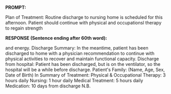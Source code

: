**PROMPT:**

Plan of Treatment:  Routine discharge to nursing home is scheduled for this afternoon. Patient should continue with physical and occupationsl therapy to regain strength

**RESPONSE (Sentence ending after 60th word):**

and energy. Discharge Summary:  In the meantime, patient has been discharged to home with a physician recommendation to continue with physical activities to recover and maintain functional capacity. Discharge from hospital:  Patient has been discharged, but is on the ventilator, so the hospital will be a while before discharge. Patient's Family: (Name, Age, Sex, Date of Birth)  In Summary of Treatment:   Physical & Occupational Therapy: 3 hours daily  Nursing: 1 hour daily  Medical Treatment: 5 hours daily  Medication: 10 days from discharge  N.B. 